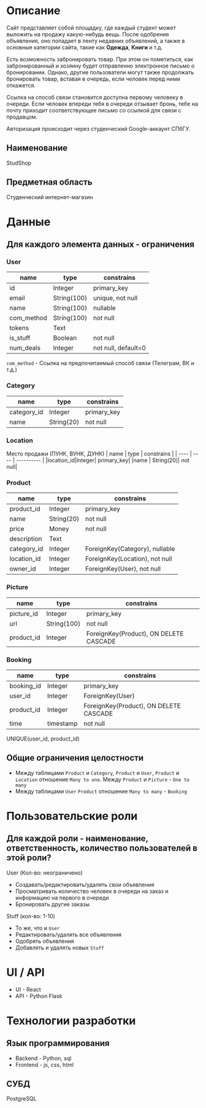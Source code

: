 # Описание

Сайт представляет собой площадку, где каждый студент может выложить на продажу какую-нибудь
вещь. После одобрения объявления, оно попадает в ленту недавних объявлений, а также в основные 
категории сайта, такие как **Одежда**, **Книги** и т.д. 

Есть возможность забронировать товар. При этом он пометиться, как забронированный и хозяину
будет отправленно электронное письмо о бронировании. Однако, другие пользователи могут также продолжать бронировать товар, вставая в очередь, если человек перед ними откажется. 

Ссылка на способ связи становится доступна первому человеку в очереди. Если человек впереди тебя в очереди отзывает бронь, тебе на почту приходит соответствующее письмо со ссылкой для связи с продавцом.

Авторизация происходит через студенческий Google-аккаунт СПбГУ.

## Наименование

StudShop

## Предметная область

Студенческий интернет-магазин

# Данные
## Для каждого элемента данных - ограничения
### User
| name | type | constrains |
| ---- | ---- | ---------- |
| id   | Integer|  primary_key|
| email| String(100)| unique, not null|
| name | String(100)| nullable |
| com_method | String(100) | not null |
|tokens| Text | |
| is_stuff| Boolean | not null |
| num_deals | Integer | not null, default=0 |

`com_method` - Ссылка на предпочитаемый способ связи (Телеграм, ВК и т.д.)

### Category

| name | type | constrains |
| ---- | ---- | ---------- |
|category_id|Integer| primary_key|
|name | String(20)| not null|


### Location
Место продажи (ПУНК, ВУНК, ДУНК)
| name | type | constrains |
| ---- | ---- | ---------- |
|location_id|Integer| primary_key|
|name | String(20)| not null|

### Product

| name | type | constrains |
| ---- | ---- | ---------- |
|product_id | Integer | primary_key|
|name|String(20)| not null |
|price | Money | not null |
|description | Text | |
|category_id | Integer | ForeignKey(Category), nullable |
|location_id|Integer| ForeignKey(Location), not null|
|owner_id | Integer |ForeignKey(User), not null |


### Picture
| name | type | constrains |
| ---- | ---- | ---------- |
|picture_id |Integer | primary_key|
|url | String(100) | not null |
|product_id |Integer |ForeignKey(Product), ON DELETE CASCADE |

### Booking
| name | type | constrains |
| ---- | ---- | ---------- |
| booking_id| Integer | primary_key |
| user_id | Integer | ForeignKey(User) |
| product_id | Integer | ForeignKey(Product), ON DELETE CASCADE |
| time | timestamp | not null |

UNIQUE(user_id, product_id)

## Общие ограничения целостности
* Между таблицами `Product` и `Category`, `Product` и `User`, `Product` и `Location` отношение `Many to one`. Между `Product` и `Picture` - `One to many`
* Между таблицами `User` `Product` отношение `Many to many` - `Booking`
# Пользовательские роли
## Для каждой роли - наименование, ответственность, количество пользователей в этой роли?

User (Кол-во: неограничено)
* Создавать/редактировать/удалять свои объявления
* Просматривать количество человек в очереди на заказ и информацию на первого в очереди
* Бронировать другие заказы

Stuff (кол-во: 1-10)
* То же, что и `User`
* Редактировать/удалять все объявления
* Одобрять объявления
* Добавлять и удалять новых `Stuff`


# UI / API 
* UI -  React
* API - Python Flask
# Технологии разработки
## Язык программирования

* Backend - Python, sql
* Frontend - js, css, html

## СУБД
PostgreSQL
